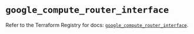 # `google_compute_router_interface`

Refer to the Terraform Registry for docs: [`google_compute_router_interface`](https://registry.terraform.io/providers/hashicorp/google/5.20.0/docs/resources/compute_router_interface).
